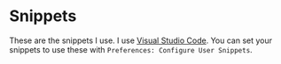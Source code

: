 # Snippets

These are the snippets I use. I use [Visual Studio Code](https://code.visualstudio.com/download). You can set your snippets to use these with `Preferences: Configure User Snippets`.